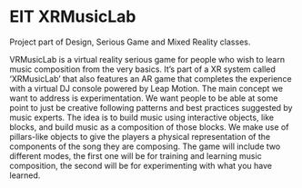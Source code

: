 # EIT XRMusicLab
Project part of Design, Serious Game and Mixed Reality classes.

VRMusicLab is a virtual reality serious game for people who wish to learn music composition from the very basics. It’s part of a XR system called ‘XRMusicLab’ that also features an AR game that completes the experience with a virtual DJ console powered by Leap Motion.
The main concept we want to address is experimentation. We want people to be able at some point to just be creative following patterns and best practices suggested by music experts.
The idea is to build music using interactive objects, like blocks, and build music as a composition of those blocks. We make use of pillars-like objects to give the players a physical representation of the components of the song they are composing. 
The game will include two different modes, the first one will be for training and learning music composition, the second will be for experimenting with what you have learned.

